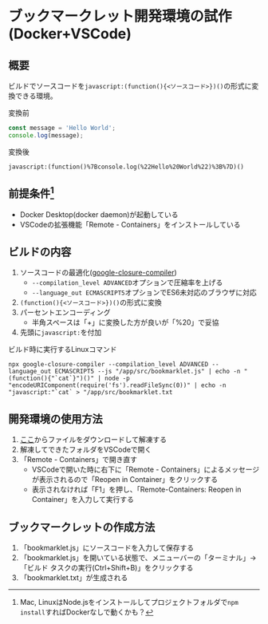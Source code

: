 # ブックマークレット開発環境の試作(Docker+VSCode)

## 概要

ビルドでソースコードを`javascript:(function(){<ソースコード>})()`の形式に変換できる環境。

変換前

```Javascript
const message = 'Hello World';
console.log(message);
```

変換後

```text
javascript:(function()%7Bconsole.log(%22Hello%20World%22)%3B%7D)()
```

## 前提条件[^1]

[^1]: Mac, LinuxはNode.jsをインストールしてプロジェクトフォルダで`npm install`すればDockerなしで動くかも？

- Docker Desktop(docker daemon)が起動している
- VSCodeの拡張機能「Remote - Containers」をインストールしている

## ビルドの内容

1. ソースコードの最適化([google-closure-compiler](https://github.com/google/closure-compiler/))
    - `--compilation_level ADVANCED`オプションで圧縮率を上げる
    - `--language_out ECMASCRIPT5`オプションでES6未対応のブラウザに対応
1. `(function(){<ソースコード>})()`の形式に変換
1. パーセントエンコーディング
    - 半角スペースは「+」に変換した方が良いが「%20」で妥協
1. 先頭に`javascript:`を付加

ビルド時に実行するLinuxコマンド

```text
npx google-closure-compiler --compilation_level ADVANCED --language_out ECMASCRIPT5 --js "/app/src/bookmarklet.js" | echo -n "(function(){"`cat`}")()" | node -p "encodeURIComponent(require('fs').readFileSync(0))" | echo -n "javascript:"`cat` > "/app/src/bookmarklet.txt
```

## 開発環境の使用方法

1. [ここ](https://github.com/NeetworkEngineerSato/bookmarklet-development-environment/archive/refs/heads/main.zip)からファイルをダウンロードして解凍する
1. 解凍してできたフォルダをVSCodeで開く
1. 「Remote - Containers」で開き直す
    - VSCodeで開いた時に右下に「Remote - Containers」によるメッセージが表示されるので「Reopen in Container」をクリックする
    - 表示されなければ「F1」を押し、「Remote-Containers: Reopen in Container」を入力して実行する

## ブックマークレットの作成方法

1. 「bookmarklet.js」にソースコードを入力して保存する
1. 「bookmarklet.js」を開いている状態で、メニューバーの「ターミナル」->「ビルド タスクの実行(Ctrl+Shift+B)」をクリックする
1. 「bookmarklet.txt」が生成される
